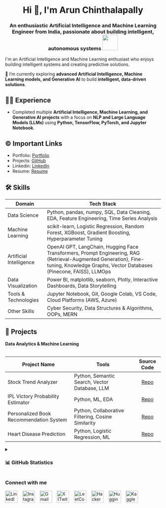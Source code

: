 <h1 align="center">Hi 👋, I'm Arun Chinthalapally</h1>
<h3 align="center">An enthusiastic Artificial Intelligence and Machine Learning Engineer from India, passionate about building intelligent, autonomous systems  <img src="https://media.giphy.com/media/WUlplcMpOCEmTGBtBW/giphy.gif" width="50"></h3>

I'm an Artificial Intelligence and Machine Learning enthusiast who enjoys building intelligent systems and creating predictive solutions.

🌱 I’m currently exploring **advanced Artificial Intelligence, Machine Learning models, and Generative AI** to build **intelligent, data-driven solutions**.



## 👩‍💻 Experience
- Completed multiple **Artificial Intelligence, Machine Learning, and Generative AI projects** with a focus on **NLP and Large Language Models (LLMs)** using **Python, TensorFlow, PyTorch, and Jupyter Notebook**.

## ©️ Important Links
- Portfolio: [Portfolio](https://arun248-portfolio.vercel.app)
- Projects: [GitHub](https://github.com/arun-248)
- Linkedin: [LinkedIn](https://www.linkedin.com/in/arun-chinthalapally-7a254b256)
- Resume: [Resume](https://drive.google.com/file/d/14D2dQVwI1rFPAfFn2NVEbzPA1hM8eocj/view?usp=sharing)

## 🛠 Skills  

| Domain             | Tech Stack                                                                |  
| ------------------ | -------------------------------------------------------------------------- |  
| Data Science       | Python, pandas, numpy, SQL, Data Cleaning, EDA, Feature Engineering, Time Series Analysis |  
| Machine Learning   | scikit-learn, Logistic Regression, Random Forest, XGBoost, Gradient Boosting, Hyperparameter Tuning |  
| Artificial Intelligence | OpenAI GPT, LangChain, Hugging Face Transformers, Prompt Engineering, RAG (Retrieval-Augmented Generation), Fine-tuning, Knowledge Graphs, Vector Databases (Pinecone, FAISS), LLMOps |  
| Data Visualization | Power BI, matplotlib, seaborn, Plotly, Interactive Dashboards, Data Storytelling |  
| Tools & Technologies | Jupyter Notebook, Git, Google Colab, VS Code, Cloud Platforms (AWS, Azure) |  
| Other Skills       | Cyber Security, Data Structures & Algorithms, OOPs, MERN |  


## 🔭 Projects
<summary><b>Data Analytics & Machine Learning</b></summary>
<br/>

Project Name | Tools | Source Code | 
------- | --------- | :--------: | 
Stock Trend Analyzer | Python, Semantic Search, Vector Database, LLM | [Repo](https://github.com/arun-248/Stock-Trend-Analyzer.git)
IPL Victory Probability Estimator | Python, ML, EDA | [Repo](https://github.com/arun-248/ipl-victory-prediction-system.git)
Personalized Book Recommendation System | Python, Collaborative Filtering, Cosine Similarity | [Repo](https://github.com/arun-248/Personalized-Book-Recommender.git)
Heart Disease Prediction | Python, Logistic Regression, ML | [Repo](https://github.com/arun-248/Heart-Disease-Prediction.git)

<details>
<summary> <h3>📊 GitHub Statistics</h3> </summary>
<div align="left">

<p align="left">
  <img src="https://komarev.com/ghpvc/?username=arun-248&label=Profile%20views&color=0e75b6&style=flat" alt="arun-248" />
</p>

<p>
  <img align="left" src="https://github-readme-stats.vercel.app/api/top-langs?username=arun-248&show_icons=true&locale=en&layout=compact&theme=radical" alt="Top Languages" />
</p>

<p>&nbsp;
  <img align="center" src="https://github-readme-stats.vercel.app/api?username=arun-248&show_icons=true&locale=en&theme=radical" alt="GitHub Stats" />
</p>

<p>
  <img align="center" src="https://github-readme-streak-stats.herokuapp.com/?user=arun-248&theme=radical" alt="GitHub Streak" />
</p>

</div>
</details>


<h3 align="left">Connect with me</h3>
<p align="left">

  <a href="https://www.linkedin.com/in/arun-chinthalapally-7a254b256" target="_blank"><img alt="LinkedIn" width="40px" src="https://cdn-icons-png.flaticon.com/512/3536/3536505.png"></a> &nbsp;&nbsp;
  <a href="https://www.instagram.com/your-instagram/" target="_blank"><img alt="Instagram" width="40px" src="https://cdn-icons-png.flaticon.com/512/1384/1384063.png"></a> &nbsp;&nbsp;
  <a href="mailto:arunchinthalapally248@gmail.com" target="_blank"><img alt="Gmail" width="40px" src="https://cdn-icons-png.flaticon.com/512/5968/5968534.png"></a> &nbsp;&nbsp;
  <a href="https://x.com/Arun2484?s=08" target="_blank"><img alt="X (Twitter)" width="40px" src="https://cdn-icons-png.flaticon.com/512/5969/5969020.png"></a> &nbsp;&nbsp;
  <a href="https://leetcode.com/u/arun248/" target="_blank"><img alt="LeetCode" width="40px" src="https://upload.wikimedia.org/wikipedia/commons/1/19/LeetCode_logo_black.png"></a> &nbsp;&nbsp;
  <a href="https://www.hackerrank.com/profile/c_arun6278" target="_blank"><img alt="HackerRank" width="40px" src="https://upload.wikimedia.org/wikipedia/commons/4/40/HackerRank_Icon-1000px.png"></a> &nbsp;&nbsp;
  <a href="https://huggingface.co/arun2484" target="_blank"><img alt="Hugging Face" width="40px" src="https://huggingface.co/front/assets/huggingface_logo-noborder.svg"></a> &nbsp;&nbsp;
  <a href="https://www.kaggle.com/chinthalapallyarun" target="_blank"><img alt="Kaggle" width="40px" src="https://cdn-icons-png.flaticon.com/512/6124/6124995.png"></a> &nbsp;&nbsp;

</p>
